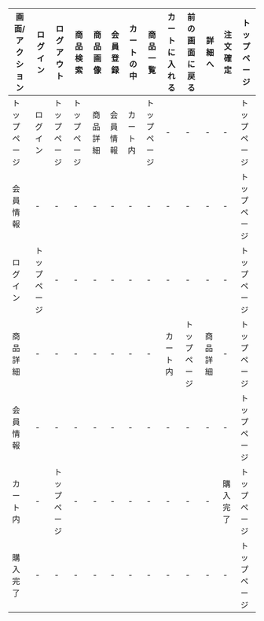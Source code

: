 |画面/アクション|ログイン|ログアウト|商品検索|商品画像|会員登録|カートの中|商品一覧|カートに入れる|前の画面に戻る|詳細へ|注文確定|トップページ|
|--------------|--------|---------|--------|--------|--------|----------|-------|--------------|-------------|------|--------|------------|
|トップページ|ログイン|トップページ|トップページ|商品詳細|会員情報|カート内|トップページ|-|-|-|-|トップページ|
|会員情報|-       |-           |-          |-       |-       |-       |-          |-|-|-|-|トップページ|
|ログイン|トップページ|-           |-          |-       |-       |-       |-          |-|-|-|-|トップページ|
|商品詳細|-       |-           |-          |-       |-       |-       |-          |カート内|トップページ|商品詳細|-|トップページ|
|会員情報|-       |-           |-          |-       |-       |-       |-          |-|-|-|-|トップページ|
|カート内|-       |トップページ|-          |-       |-       |-       |-          |-|-|-|購入完了|トップページ|
|購入完了|-       |-           |-          |-       |-       |-       |-          |-|-|-|-|トップページ|
